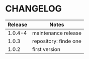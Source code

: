 # CHANGELOG

| Release | Notes                 |
| ------- | --------------------- |
| 1.0.4-4 | maintenance release   |
| 1.0.3   | repository: finde one |
| 1.0.2   | first version         |
